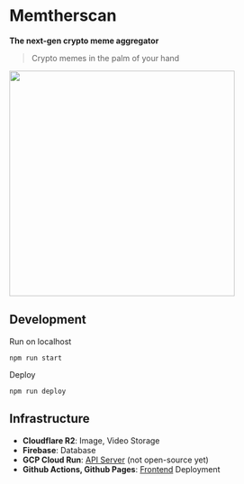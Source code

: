 # Memtherscan

**The next-gen crypto meme aggregator**

> Crypto memes in the palm of your hand

<img src="https://github.com/guzus/memtherscan/assets/50664161/535a0983-09ee-467b-bbd3-4db1f9173a65" width=400 />

## Development

Run on localhost

```
npm run start
```

Deploy

```
npm run deploy
```

## Infrastructure

- **Cloudflare R2**: Image, Video Storage
- **Firebase**: Database
- **GCP Cloud Run**: [API Server](https://github.com/guzus/memtherscan-server) (not open-source yet)
- **Github Actions, Github Pages**: [Frontend](https://github.com/guzus/memtherscan) Deployment
